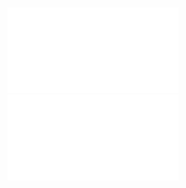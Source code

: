![Cw_4_Pomiar_Rezystancji_i_Impedancji_2023](/Notatki/Semestr%202/Miernictwo%20w%20informatyce%20i%20telekomunikacji%202/Labolatoria/Labolatoria%204/Cw_4_Pomiar_Rezystancji_i_Impedancji_2023.pdf)
![Cw_4](/Notatki/Semestr%202/Miernictwo%20w%20informatyce%20i%20telekomunikacji%202/Labolatoria/Labolatoria%204/Cw_4.pdf)
